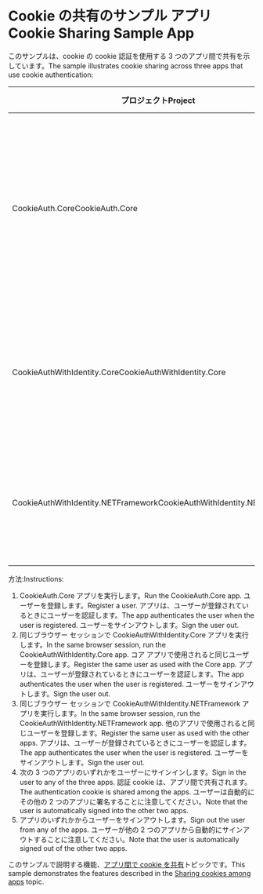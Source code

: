 # <a name="cookie-sharing-sample-app"></a><span data-ttu-id="280c2-101">Cookie の共有のサンプル アプリ</span><span class="sxs-lookup"><span data-stu-id="280c2-101">Cookie Sharing Sample App</span></span>

<span data-ttu-id="280c2-102">このサンプルは、cookie の cookie 認証を使用する 3 つのアプリ間で共有を示しています。</span><span class="sxs-lookup"><span data-stu-id="280c2-102">The sample illustrates cookie sharing across three apps that use cookie authentication:</span></span>

| <span data-ttu-id="280c2-103">プロジェクト</span><span class="sxs-lookup"><span data-stu-id="280c2-103">Project</span></span>                             | <span data-ttu-id="280c2-104">説明</span><span class="sxs-lookup"><span data-stu-id="280c2-104">Description</span></span> |
| ----------------------------------- | ----------- |
| <span data-ttu-id="280c2-105">CookieAuth.Core</span><span class="sxs-lookup"><span data-stu-id="280c2-105">CookieAuth.Core</span></span>                     | <span data-ttu-id="280c2-106">ASP.NET Core の Id を使用せず、ASP.NET 2.0 Razor ページの中核となるアプリ</span><span class="sxs-lookup"><span data-stu-id="280c2-106">ASP.NET Core 2.0 Razor Pages app without using ASP.NET Core Identity</span></span> |
| <span data-ttu-id="280c2-107">CookieAuthWithIdentity.Core</span><span class="sxs-lookup"><span data-stu-id="280c2-107">CookieAuthWithIdentity.Core</span></span>         | <span data-ttu-id="280c2-108">ASP.NET Core Id を持つ ASP.NET Core 2.0 MVC アプリ</span><span class="sxs-lookup"><span data-stu-id="280c2-108">ASP.NET Core 2.0 MVC app with ASP.NET Core Identity</span></span> |
| <span data-ttu-id="280c2-109">CookieAuthWithIdentity.NETFramework</span><span class="sxs-lookup"><span data-stu-id="280c2-109">CookieAuthWithIdentity.NETFramework</span></span> | <span data-ttu-id="280c2-110">ASP.NET Identity Framework 4.6.1 の ASP.NET MVC アプリ</span><span class="sxs-lookup"><span data-stu-id="280c2-110">ASP.NET Framework 4.6.1 MVC app with ASP.NET Identity</span></span> |

<span data-ttu-id="280c2-111">方法:</span><span class="sxs-lookup"><span data-stu-id="280c2-111">Instructions:</span></span>

1. <span data-ttu-id="280c2-112">CookieAuth.Core アプリを実行します。</span><span class="sxs-lookup"><span data-stu-id="280c2-112">Run the CookieAuth.Core app.</span></span> <span data-ttu-id="280c2-113">ユーザーを登録します。</span><span class="sxs-lookup"><span data-stu-id="280c2-113">Register a user.</span></span> <span data-ttu-id="280c2-114">アプリは、ユーザーが登録されているときにユーザーを認証します。</span><span class="sxs-lookup"><span data-stu-id="280c2-114">The app authenticates the user when the user is registered.</span></span> <span data-ttu-id="280c2-115">ユーザーをサインアウトします。</span><span class="sxs-lookup"><span data-stu-id="280c2-115">Sign the user out.</span></span>
1. <span data-ttu-id="280c2-116">同じブラウザー セッションで CookieAuthWithIdentity.Core アプリを実行します。</span><span class="sxs-lookup"><span data-stu-id="280c2-116">In the same browser session, run the CookieAuthWithIdentity.Core app.</span></span> <span data-ttu-id="280c2-117">コア アプリで使用されると同じユーザーを登録します。</span><span class="sxs-lookup"><span data-stu-id="280c2-117">Register the same user as used with the Core app.</span></span> <span data-ttu-id="280c2-118">アプリは、ユーザーが登録されているときにユーザーを認証します。</span><span class="sxs-lookup"><span data-stu-id="280c2-118">The app authenticates the user when the user is registered.</span></span> <span data-ttu-id="280c2-119">ユーザーをサインアウトします。</span><span class="sxs-lookup"><span data-stu-id="280c2-119">Sign the user out.</span></span>
1. <span data-ttu-id="280c2-120">同じブラウザー セッションで CookieAuthWithIdentity.NETFramework アプリを実行します。</span><span class="sxs-lookup"><span data-stu-id="280c2-120">In the same browser session, run the CookieAuthWithIdentity.NETFramework app.</span></span> <span data-ttu-id="280c2-121">他のアプリで使用されると同じユーザーを登録します。</span><span class="sxs-lookup"><span data-stu-id="280c2-121">Register the same user as used with the other apps.</span></span> <span data-ttu-id="280c2-122">アプリは、ユーザーが登録されているときにユーザーを認証します。</span><span class="sxs-lookup"><span data-stu-id="280c2-122">The app authenticates the user when the user is registered.</span></span> <span data-ttu-id="280c2-123">ユーザーをサインアウトします。</span><span class="sxs-lookup"><span data-stu-id="280c2-123">Sign the user out.</span></span>
1. <span data-ttu-id="280c2-124">次の 3 つのアプリのいずれかをユーザーにサインインします。</span><span class="sxs-lookup"><span data-stu-id="280c2-124">Sign in the user to any of the three apps.</span></span> <span data-ttu-id="280c2-125">認証 cookie は、アプリ間で共有されます。</span><span class="sxs-lookup"><span data-stu-id="280c2-125">The authentication cookie is shared among the apps.</span></span> <span data-ttu-id="280c2-126">ユーザーは自動的にその他の 2 つのアプリに署名することに注意してください。</span><span class="sxs-lookup"><span data-stu-id="280c2-126">Note that the user is automatically signed into the other two apps.</span></span>
1. <span data-ttu-id="280c2-127">アプリのいずれかからユーザーをサインアウトします。</span><span class="sxs-lookup"><span data-stu-id="280c2-127">Sign out the user from any of the apps.</span></span> <span data-ttu-id="280c2-128">ユーザーが他の 2 つのアプリから自動的にサインアウトすることに注意してください。</span><span class="sxs-lookup"><span data-stu-id="280c2-128">Note that the user is automatically signed out of the other two apps.</span></span>

<span data-ttu-id="280c2-129">このサンプルで説明する機能、[アプリ間で cookie を共有](https://docs.microsoft.com/aspnet/core/security/cookie-sharing)トピックです。</span><span class="sxs-lookup"><span data-stu-id="280c2-129">This sample demonstrates the features described in the [Sharing cookies among apps](https://docs.microsoft.com/aspnet/core/security/cookie-sharing) topic.</span></span>
